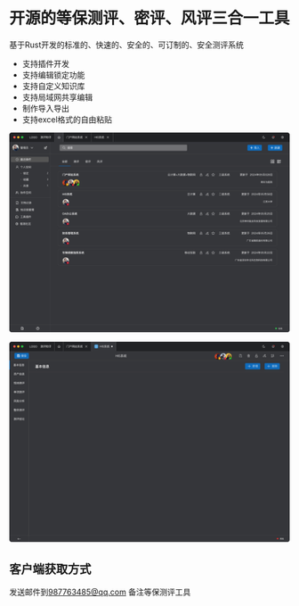 # 开源的等保测评、密评、风评三合一工具

基于Rust开发的标准的、快速的、安全的、可订制的、安全测评系统

- 支持插件开发
- 支持编辑锁定功能
- 支持自定义知识库
- 支持局域网共享编辑
- 制作导入导出
- 支持excel格式的自由粘贴



![desktop](./asset/Wireframe-2.png)

![desktop](./asset/Wireframe-3.png)


## 客户端获取方式
发送邮件到[987763485@qq.com](987763485@qq.com) 备注等保测评工具
